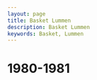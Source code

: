 ```yaml
---
layout: page
title: Basket Lummen
description: Basket Lummen
keywords: Basket, Lummen
---
```


# 1980-1981



